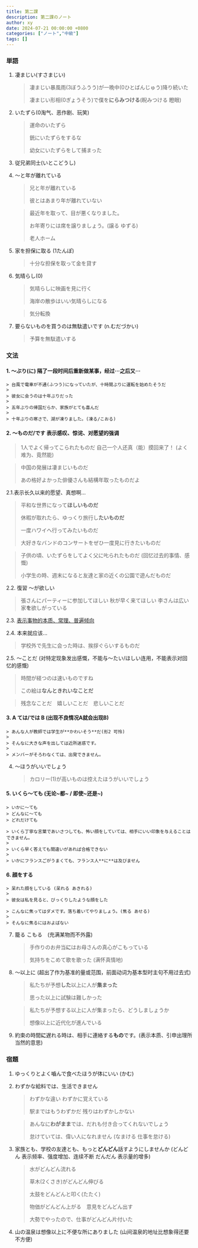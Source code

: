 ```yaml
---
title: 第二課
description: 第二課のノート
author: xy
date: 2024-07-21 00:00:00 +0800
categories: ["ノート","中級"]
tags: []
---
```


### 単語

1. 凄まじい(すさまじい)

    > 凄まじい暴風雨(3ぼうふうう)が一晩中(0ひとばんじゅう)降り続いた
    >
    > 凄まじい形相(0ぎょうそう)で僕を**にらみつける**(睨みつける 瞪眼)

2. いたずら(0淘气、恶作剧、玩笑)

    > 運命のいたずら
    >
    > 銃にいたずらをするな
    >
    > 幼女にいたずらをして捕まった

3. 従兄弟同士(いとこどうし)

4. ～と年が離れている
    
    > 兄と年が離れている
    >
    > 彼とはあまり年が離れていない

    
    > 最近年を取って、目が悪くなりました。
    >
    > お年寄りには席を譲りましょう。(譲る ゆずる)
    >
    > 老人ホーム

5. 家を担保に取る (1たんぽ)

    > 十分な担保を取って金を貸す


6. 気晴らし(0)　

    > 気晴らしに映画を見に行く
    >
    > 海岸の散歩はいい気晴らしになる

    > 気分転換

7. 要らないものを買うのは無駄遣いです (n.むだづかい)

    > 予算を無駄遣いする

### 文法

#### 1. **～ぶり(に)** 隔了一段时间后重新做某事，经过···之后又···

    > 台風で電車が不通(ふつう)になっていたが、十時間ぶりに運転を始めたそうだ
    >
    > 彼女に会うのは十年ぶりだった
    >
    > 五年ぶりの帰国だらか、家族がとても喜んだ
    >
    > 十年ぶりの寒さで、湖が凍りました。(凍る/こおる)

#### 2. **～ものだ/です** 表示感叹、惊诧、对愿望的强调

> 1人でよく帰ってこられたものだ 自己一个人还真（能）摸回来了！ (よく 难为、竟然能)

> 中国の発展は凄まじいものだ
>
> あの格好よかった俳優さんも結構年取ったものだよ

2.1.表示长久以来的愿望、真想啊...
    
> 平和な世界になって**ほしいものだ**
>
> 休暇が取れたら、ゆっくり旅行し**たいものだ** 
>
> 一度ハワイへ行ってみたいものだ
>
> 大好きなバンドのコンサートをぜひ一度見に行きたいものだ

> 子供の頃、いたずらをしてよく父に𠮟られたものだ (回忆过去的事情、感慨) 
>
> 小学生の時、週末になると友達と家の近くの公園で遊んだものだ

2.2. 復習 ～が欲しい
    
> 張さんにパーティーに参加してほしい
> 秋が早く来てほしい
> 李さんは広い家**を**欲しがっている

2.3. [表示事物的本质、常理、普遍倾向](./ch01_20240607.md)

2.4. 本来就应该...

> 学校外で先生に会った時は、挨拶ぐらいするものだ

2.5. ～ことだ (对特定现象发出感慨，不能与～たい/ほしい连用，不能表示对回忆的感慨)

> 時間が経つのは速いものですね
>
> この絵は**なんときれいなことだ**

> 残念なことだ　嬉しいことだ　悲しいことだ

#### 3. **A ては/では B** (出现不良情况A就会出现B)

    > あんな人が教師では学生が**かわいそう**だ(形2 可怜)
    >
    > そんなに大きな声を出しては近所迷惑です。
    >
    > メンバーがそろわなくては、出発できません。

4. ～ほうがいいでしょう

    > カロリー(1)が高いものは控えたほうがいいでしょう


#### 5. **いくら～ても** (无论~都~ / 即使~还是~)

    > いかに～ても
    > どんなに～ても
    > どれだけても

    > いくら丁寧な言葉であいさつしても、怖い顔をしていては、相手にいい印象を与えることはできません。
    >
    > いくら早く答えても間違いがあれば合格できない
    >
    > いかにフランスごがうまくても、フランス人**に**は及びません

#### 6. **顔をする**
    
    > 呆れた顔をしている (呆れる あきれる)
    >
    > 彼女は私を見ると、びっくりしたような顔をした
    
    > こんなに焦ってはダメです。落ち着いてやりましょう。(焦る あせる)
    >
    > そんなに焦るにはおよばない

7. 籠る こもる　(充满某物而不外露)

    > 手作りのお弁当**に**はお母さんの真心がこもっている
    >
    > 気持ちをこめて歌を歌った (满怀真情地)

8. ～以上に (超出了作为基准的量或范围，前面动词为基本型时主句不用过去式)

    > 私たちが予想**した**以上に人が**集まった**
    >
    > 思った以上に試験は難しかった

    > 私たちが予想する以上に人が集まったら、どうしましょうか
    >
    > 想像以上に近代化が進んでいる

9. 約束の時間**に**遅れる時は、相手に連絡する**もの**です。(表示本质、引申出理所当然的意思)

### 宿題

1. ゆっくりとよく嚙んで食べたほうが体にいい (かむ)

2. わずかな給料では、生活できません

    > わずかな違い
    > わずかに覚えている
    >
    > 駅まではもうわずかだ
    > 残りはわずかしかない

    > あんなに**わがまま**では、だれも付き合ってくれないでしょう
    >
    > 怠けていては、偉い人になれません (なまける 仕事を怠ける)

3. 家族とも、学校の友達とも、もっと**どんどん**話すようにしませんか (どんどん 表示频率、强度增加、连续不断 だんだん 表示量的增多)

    > 水がどんどん流れる
    >
    > 草木(2くさき)がどんどん伸びる
    >
    > 太鼓をどんどんと叩く(たたく)
    >
    > 物価がどんどん上がる　意見をどんどん出す
    >
    > 大勢でやったので、仕事がどんどん片付いた

4. 山の温泉は想像以上に不便な所にありました (山间温泉的地址比想象得还要不方便)
